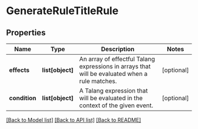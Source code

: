 # GenerateRuleTitleRule

## Properties
Name | Type | Description | Notes
------------ | ------------- | ------------- | -------------
**effects** | **list[object]** | An array of effectful Talang expressions in arrays that will be evaluated when a rule matches. | [optional] 
**condition** | **list[object]** | A Talang expression that will be evaluated in the context of the given event. | [optional] 

[[Back to Model list]](../README.md#documentation-for-models) [[Back to API list]](../README.md#documentation-for-api-endpoints) [[Back to README]](../README.md)


